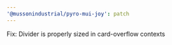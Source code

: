 ```yaml
---
'@mussonindustrial/pyro-mui-joy': patch
---
```


Fix: Divider is properly sized in card-overflow contexts
